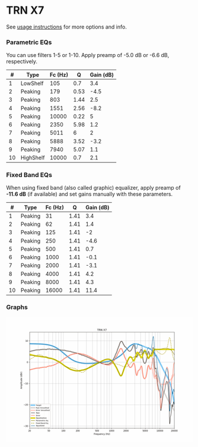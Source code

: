 # TRN X7
See [usage instructions](https://github.com/jaakkopasanen/AutoEq#usage) for more options and info.

### Parametric EQs
You can use filters 1-5 or 1-10. Apply preamp of -5.0 dB or -6.6 dB, respectively.

|   # | Type      |   Fc (Hz) |    Q |   Gain (dB) |
|-----|-----------|-----------|------|-------------|
|   1 | LowShelf  |       105 | 0.7  |         3.4 |
|   2 | Peaking   |       179 | 0.53 |        -4.5 |
|   3 | Peaking   |       803 | 1.44 |         2.5 |
|   4 | Peaking   |      1551 | 2.56 |        -8.2 |
|   5 | Peaking   |     10000 | 0.22 |         5   |
|   6 | Peaking   |      2350 | 5.98 |         1.2 |
|   7 | Peaking   |      5011 | 6    |         2   |
|   8 | Peaking   |      5888 | 3.52 |        -3.2 |
|   9 | Peaking   |      7940 | 5.07 |         1.1 |
|  10 | HighShelf |     10000 | 0.7  |         2.1 |

### Fixed Band EQs
When using fixed band (also called graphic) equalizer, apply preamp of **-11.6 dB** (if available) and set gains manually with these parameters.

|   # | Type    |   Fc (Hz) |    Q |   Gain (dB) |
|-----|---------|-----------|------|-------------|
|   1 | Peaking |        31 | 1.41 |         3.4 |
|   2 | Peaking |        62 | 1.41 |         1.4 |
|   3 | Peaking |       125 | 1.41 |        -2   |
|   4 | Peaking |       250 | 1.41 |        -4.6 |
|   5 | Peaking |       500 | 1.41 |         0.7 |
|   6 | Peaking |      1000 | 1.41 |        -0.1 |
|   7 | Peaking |      2000 | 1.41 |        -3.1 |
|   8 | Peaking |      4000 | 1.41 |         4.2 |
|   9 | Peaking |      8000 | 1.41 |         4.3 |
|  10 | Peaking |     16000 | 1.41 |        11.4 |

### Graphs
![](./TRN%20X7.png)
